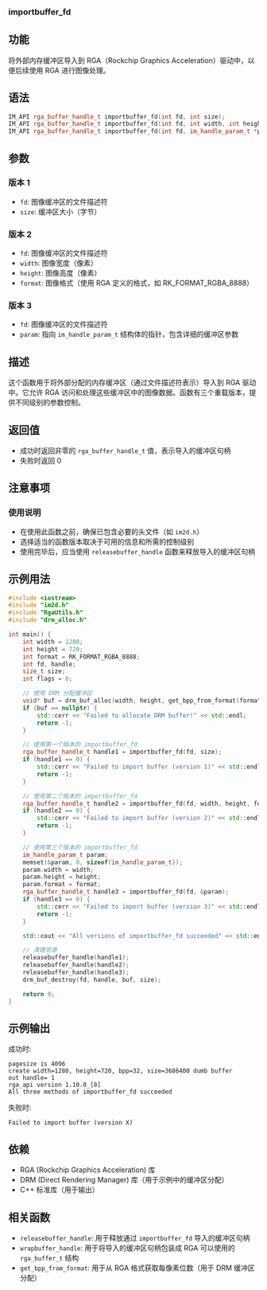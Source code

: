 ### importbuffer_fd 

## 功能
将外部内存缓冲区导入到 RGA（Rockchip Graphics Acceleration）驱动中，以便后续使用 RGA 进行图像处理。

## 语法
```cpp
IM_API rga_buffer_handle_t importbuffer_fd(int fd, int size);
IM_API rga_buffer_handle_t importbuffer_fd(int fd, int width, int height, int format);
IM_API rga_buffer_handle_t importbuffer_fd(int fd, im_handle_param_t *param);
```

## 参数
### 版本 1
- `fd`: 图像缓冲区的文件描述符
- `size`: 缓冲区大小（字节）

### 版本 2
- `fd`: 图像缓冲区的文件描述符
- `width`: 图像宽度（像素）
- `height`: 图像高度（像素）
- `format`: 图像格式（使用 RGA 定义的格式，如 RK_FORMAT_RGBA_8888）

### 版本 3
- `fd`: 图像缓冲区的文件描述符
- `param`: 指向 `im_handle_param_t` 结构体的指针，包含详细的缓冲区参数

## 描述
这个函数用于将外部分配的内存缓冲区（通过文件描述符表示）导入到 RGA 驱动中。它允许 RGA 访问和处理这些缓冲区中的图像数据。函数有三个重载版本，提供不同级别的参数控制。

## 返回值
- 成功时返回非零的 `rga_buffer_handle_t` 值，表示导入的缓冲区句柄
- 失败时返回 0

## 注意事项
### 使用说明
- 在使用此函数之前，确保已包含必要的头文件（如 `im2d.h`）
- 选择适当的函数版本取决于可用的信息和所需的控制级别
- 使用完毕后，应当使用 `releasebuffer_handle` 函数来释放导入的缓冲区句柄

## 示例用法
```cpp
#include <iostream>
#include "im2d.h"
#include "RgaUtils.h"
#include "drm_alloc.h"

int main() {
    int width = 1280;
    int height = 720;
    int format = RK_FORMAT_RGBA_8888;
    int fd, handle;
    size_t size;
    int flags = 0;

    // 使用 DRM 分配缓冲区
    void* buf = drm_buf_alloc(width, height, get_bpp_from_format(format) * 8, &fd, &handle, &size, flags);
    if (buf == nullptr) {
        std::cerr << "Failed to allocate DRM buffer!" << std::endl;
        return -1;
    }

    // 使用第一个版本的 importbuffer_fd
    rga_buffer_handle_t handle1 = importbuffer_fd(fd, size);
    if (handle1 == 0) {
        std::cerr << "Failed to import buffer (version 1)" << std::endl;
        return -1;
    }

    // 使用第二个版本的 importbuffer_fd
    rga_buffer_handle_t handle2 = importbuffer_fd(fd, width, height, format);
    if (handle2 == 0) {
        std::cerr << "Failed to import buffer (version 2)" << std::endl;
        return -1;
    }

    // 使用第三个版本的 importbuffer_fd
    im_handle_param_t param;
    memset(&param, 0, sizeof(im_handle_param_t));
    param.width = width;
    param.height = height;
    param.format = format;
    rga_buffer_handle_t handle3 = importbuffer_fd(fd, &param);
    if (handle3 == 0) {
        std::cerr << "Failed to import buffer (version 3)" << std::endl;
        return -1;
    }

    std::cout << "All versions of importbuffer_fd succeeded" << std::endl;

    // 清理资源
    releasebuffer_handle(handle1);
    releasebuffer_handle(handle2);
    releasebuffer_handle(handle3);
    drm_buf_destroy(fd, handle, buf, size);

    return 0;
}
```

## 示例输出
成功时:
```
pagesize is 4096
create width=1280, height=720, bpp=32, size=3686400 dumb buffer
out handle= 1
rga_api version 1.10.0_[8]
All three methods of importbuffer_fd succeeded
```
失败时:
```
Failed to import buffer (version X)
```

## 依赖
- RGA (Rockchip Graphics Acceleration) 库
- DRM (Direct Rendering Manager) 库（用于示例中的缓冲区分配）
- C++ 标准库（用于输出）

## 相关函数
- `releasebuffer_handle`: 用于释放通过 `importbuffer_fd` 导入的缓冲区句柄
- `wrapbuffer_handle`: 用于将导入的缓冲区句柄包装成 RGA 可以使用的 `rga_buffer_t` 结构
- `get_bpp_from_format`: 用于从 RGA 格式获取每像素位数（用于 DRM 缓冲区分配）